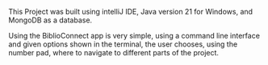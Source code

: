 This Project was built using intelliJ IDE, Java version 21 for Windows, and MongoDB as a database.

Using the BiblioConnect app is very simple, using a command line interface and given options shown in the terminal, the user chooses, using the number pad, where to navigate to different parts of the project.
